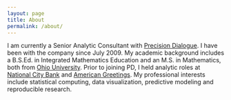 ```yaml
---
layout: page
title: About
permalink: /about/
---
```


I am currently a Senior Analytic Consultant with [Precision Dialogue](http://www.precisiondialogue.com). I have been with the company since July 2009. My academic background includes a B.S.Ed. in Integrated Mathematics Education and an M.S. in Mathematics, both from [Ohio University](http://www.ohiou.edu). Prior to joining PD, I held analytic roles at [National City Bank](https://en.wikipedia.org/wiki/National_City_Corp) and [American Greetings](http://www.americangreetings.com). My professional interests include statistical computing, data visualization, predictive modeling and reproducible research.